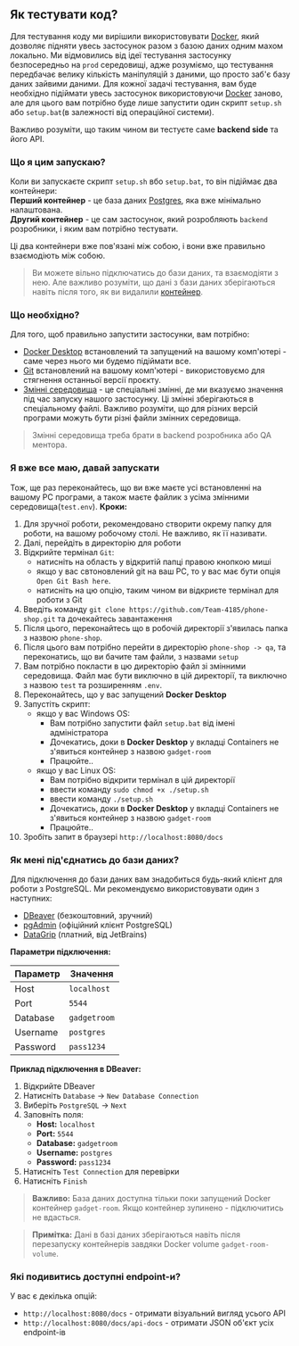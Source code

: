 ## Як тестувати код?
Для тестування коду ми вирішили використовувати [Docker](https://www.docker.com/), який дозволяє підняти увесь застосунок
разом з базою даних одним махом локально.
Ми відмовились від ідеї тестування застосунку безпосередньо на `prod` середовищі, адже розуміємо, що тестування передбачає 
велику кількість маніпуляцій з даними, що просто заб'є базу даних зайвими даними.
Для кожної задачі тестування, вам буде необхідно підіймати увесь застосунок використовуючи [Docker](https://www.docker.com/)
заново, але для цього вам потрібно буде лише запустити один скрипт `setup.sh` або `setup.bat`(в залежності від операційної системи).

Важливо розуміти, що таким чином ви тестуєте саме **backend side** та його API.

### Що я цим запускаю?
Коли ви запускаєте скрипт `setup.sh` вбо `setup.bat`, то він підіймає два контейнери:<br>
**Перший контейнер** - це база даних [Postgres](https://www.postgresql.org/), яка вже мінімально налаштована.<br>
**Другий контейнер** - це сам застосунок, який розробляють `backend` розробники, і яким вам потрібно тестувати. 

Ці два контейнери вже пов'язані між собою, і вони вже правильно взаємодіють між собою.

> Ви можете вільно підключатись до бази даних, та взаємодіяти з нею. Але важливо розуміти,
> що дані з бази даних зберігаються навіть після того, як ви видалили [контейнер](https://docs.docker.com/get-started/docker-concepts/the-basics/what-is-a-container/).

### Що необхідно?
Для того, щоб правильно запустити застосунки, вам потрібно:
- [Docker Desktop](https://docs.docker.com/desktop/setup/install/windows-install/) 
встановлений та запущений на вашому комп'ютері - саме через нього ми будемо підіймати все.
- [Git](https://git-scm.com/downloads) встановлений на вашому комп'ютері - використовуємо для стягнення останньої версії проєкту.
- [Змінні середовища](https://uk.wikipedia.org/wiki/%D0%97%D0%BC%D1%96%D0%BD%D0%BD%D1%96_%D1%81%D0%B5%D1%80%D0%B5%D0%B4%D0%BE%D0%B2%D0%B8%D1%89%D0%B0) - це спеціальні змінні, де ми вказуємо значення під час запуску нашого застосунку. Ці змінні зберігаються 
в спеціальному файлі. Важливо розуміти, що для різних версій програми можуть бути різні файли змінних середовища. 

> Змінні середовища треба брати в backend розробника або QA ментора.

### Я вже все маю, давай запускати
Тож, ще раз переконайтесь, що ви вже маєте усі встановленні на вашому PC програми,
а також маєте файлик з усіма змінними середовища(`test.env`).
**Кроки:**
1. Для зручної роботи, рекомендовано створити окрему папку для роботи, на вашому робочому столі. Не важливо, як її називати.
2. Далі, перейдіть в директорію для роботи
3. Відкрийте термінал `Git`:
    - натисніть на область у відкритій папці правою кнопкою миші
    - якщо у вас свтоновлений git на ваш PC, то у вас має бути опція `Open Git Bash here`.
    - натисніть на цю опцію, таким чином ви відкриєте термінал для роботи з Git
4. Введіть команду `git clone https://github.com/Team-4185/phone-shop.git` та дочекайтесь завантаження
5. Після цього, переконайтесь що в робочій директорії з'явилась папка з назвою `phone-shop`.
6. Після цього вам потрібно перейти в директорію `phone-shop -> qa`, та переконатись, що ви бачите там файли, з назвами `setup`
7. Вам потрібно покласти в цю директорію файл зі змінними середовища. Файл має бути виключно в цій директорії, та виключно з назвою `test` та розширенням `.env`.
8. Переконайтесь, що у вас запущений **Docker Desktop**
9. Запустіть скрипт:
   - якщо у вас Windows OS:
     - Вам потрібно запустити файл `setup.bat` від імені адміністратора
     - Дочекатись, доки в **Docker Desktop** у вкладці Containers не з'явиться контейнер з назвою `gadget-room`
     - Працюйте..
   - якщо у вас Linux OS:
     - Вам потрібно відкрити термінал в цій директорії
     - ввести команду `sudo chmod +x ./setup.sh`
     - ввести команду `./setup.sh`
     - Дочекатись, доки в **Docker Desktop** у вкладці Containers не з'явиться контейнер з назвою `gadget-room`
     - Працюйте..
10. Зробіть запит в браузері `http://localhost:8080/docs`

### Як мені під'єднатись до бази даних?

Для підключення до бази даних вам знадобиться будь-який клієнт для роботи з PostgreSQL. Ми рекомендуємо використовувати один з наступних:
- [DBeaver](https://dbeaver.io/download/) (безкоштовний, зручний)
- [pgAdmin](https://www.pgadmin.org/download/) (офіційний клієнт PostgreSQL)
- [DataGrip](https://www.jetbrains.com/datagrip/) (платний, від JetBrains)

**Параметри підключення:**

| Параметр | Значення |
|:---------|----------|
| Host | `localhost` |
| Port | `5544` |
| Database | `gadgetroom` |
| Username | `postgres` |
| Password | `pass1234` |

**Приклад підключення в DBeaver:**
1. Відкрийте DBeaver
2. Натисніть `Database` → `New Database Connection`
3. Виберіть `PostgreSQL` → `Next`
4. Заповніть поля:
    - **Host:** `localhost`
    - **Port:** `5544`
    - **Database:** `gadgetroom`
    - **Username:** `postgres`
    - **Password:** `pass1234`
5. Натисніть `Test Connection` для перевірки
6. Натисніть `Finish`

> **Важливо:** База даних доступна тільки поки запущений Docker контейнер `gadget-room`. Якщо контейнер зупинено - підключитись не вдасться.

> **Примітка:** Дані в базі даних зберігаються навіть після перезапуску контейнерів завдяки Docker volume `gadget-room-volume`.

### Які подивитись доступні endpoint-и?
У вас є декілька опцій:
- `http://localhost:8080/docs` - отримати візуальний вигляд усього API
- `http://localhost:8080/docs/api-docs` - отримати JSON об'єкт усіх endpoint-ів